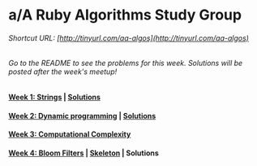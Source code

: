 # a/A Ruby Algorithms Study Group
###### Shortcut URL: [http://tinyurl.com/aa-algos](http://tinyurl.com/aa-algos)


###### Go to the README to see the problems for this week. Solutions will be posted after the week's meetup!
#### [Week 1: Strings](week1_strings.md) | [Solutions](week1_solutions.md)
#### [Week 2: Dynamic programming](week2_dynamic_programming.md) | [Solutions](week2_solutions.md)
#### [Week 3: Computational Complexity](week3_computational_complexity.md)
#### [Week 4: Bloom Filters](week4_bloom_filters.md) | [Skeleton](lib/week4_bloom_filter/week4_bloom_filter.zip) | Solutions
